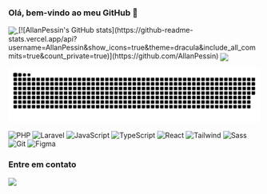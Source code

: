 ### Olá, bem-vindo ao meu GitHub 👋

<a href="https://github.com/AllanPessin">
  <img height=200 align="center" src="https://github-readme-stats.vercel.app/api?username=AllanPessin&show_icons=true&theme=dracula&include_all_commits=true&count_private=true"/>
</a>
[![AllanPessin's GitHub stats](https://github-readme-stats.vercel.app/api?username=AllanPessin&show_icons=true&theme=dracula&include_all_commits=true&count_private=true)](https://github.com/AllanPessin)
<a href="https://github.com/AllanPessin">
  <img height=200 align="center" src="https://github-readme-stats.vercel.app/api/top-langs?username=AllanPessin&layout=compact&langs_count=8&theme=dracula&card_width=320"/>
</a>
  
  ![Snake animation](https://github.com/AllanPessin/AllanPessin/blob/output/github-contribution-grid-snake.svg)
  
![PHP](https://img.shields.io/badge/PHP-777BB4?style=for-the-badge&logo=php&logoColor=white)
![Laravel](https://img.shields.io/badge/laravel-%23FF2D20.svg?style=for-the-badge&logo=laravel&logoColor=white)
![JavaScript](https://img.shields.io/badge/JavaScript-F7DF1E?style=for-the-badge&logo=javascript&logoColor=black)
![TypeScript](https://img.shields.io/badge/TypeScript-007ACC?style=for-the-badge&logo=typescript&logoColor=white)
![React](https://img.shields.io/badge/React-20232A?style=for-the-badge&logo=react&logoColor=61DAFB)
![Tailwind](https://img.shields.io/badge/tailwindcss-%2338B2AC.svg?style=for-the-badge&logo=tailwind-css&logoColor=white)
![Sass](https://img.shields.io/badge/Sass-000?style=for-the-badge&logo=sass)
![Git](https://img.shields.io/badge/GIT-E44C30?style=for-the-badge&logo=git&logoColor=white)
![Figma](https://img.shields.io/badge/Figma-696969?style=for-the-badge&logo=figma&logoColor=figma)


### Entre em contato
<a href="https://www.linkedin.com/in/allan-da-silva-pessin-2b49701b6/" target="_blank">
  <img src="https://img.shields.io/badge/LinkedIn-0077B5?style=for-the-badge&logo=linkedin&logoColor=white" />
</a>
